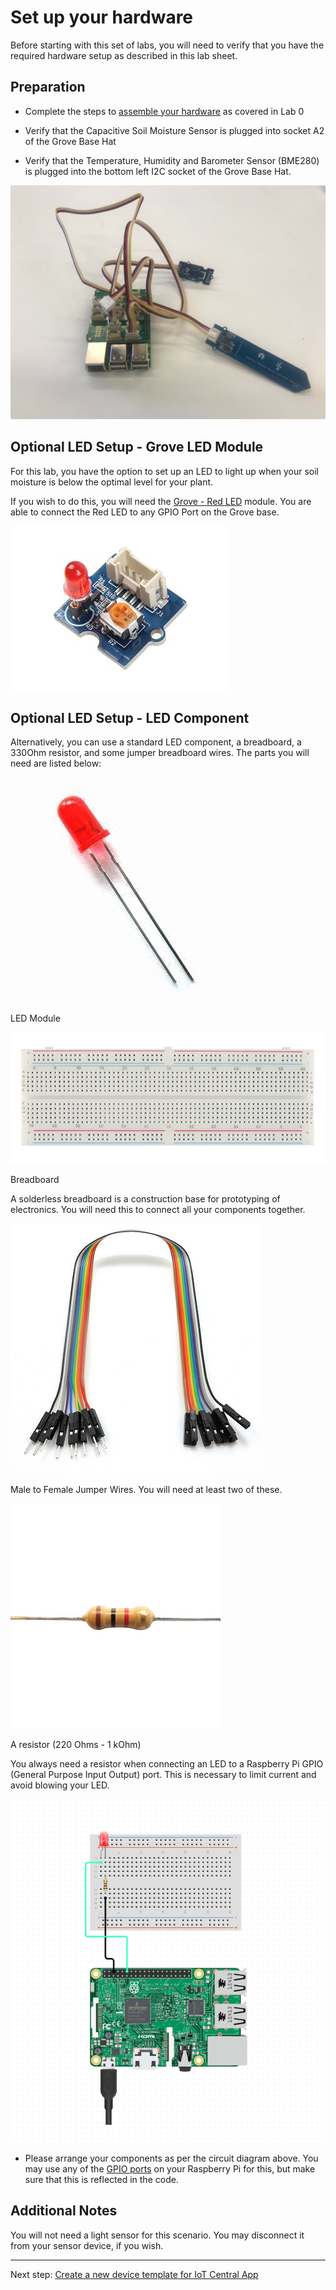 # Set up your hardware

Before starting with this set of labs, you will need to verify that you have the required hardware setup as described in this lab sheet.

## Preparation

- Complete the steps to [assemble your hardware](../../Lab0_SetUp/1b_Assemble_your_FarmBeats_Student_Kit_Hardware.md) as covered in Lab 0

- Verify that the Capacitive Soil Moisture Sensor is plugged into socket A2 of the Grove Base Hat

- Verify that the Temperature, Humidity and Barometer Sensor (BME280) is plugged into the bottom left I2C socket of the Grove Base Hat.

![finished assembly](media/HardwareSetup.png)

## Optional LED Setup - Grove LED Module

For this lab, you have the option to set up an LED to light up when your soil moisture is below the optimal level for your plant.

If you wish to do this, you will need the [Grove - Red LED](https://wiki.seeedstudio.com/Grove-Red_LED/) module. You are able to connect the Red LED to any GPIO Port on the Grove base.

![Grove Red LED](media/GroveLEDRed.jpg)

## Optional LED Setup - LED Component

Alternatively, you can use a standard LED component, a breadboard, a 330Ohm resistor, and some jumper breadboard wires. The parts you will need are listed below:

![LED component](media/led.jpg)

LED Module

![breadboard](media/breadboard.jpg)

Breadboard

A solderless breadboard is a construction base for prototyping of electronics. You will need this to connect all your components together.

![male female wires](media/mf_wires.jpg)

Male to Female Jumper Wires. You will need at least two of these.

![male female wires](media/resistor.jpg)

A resistor (220 Ohms - 1 kOhm)

You always need a resistor when connecting an LED to a Raspberry Pi GPIO (General Purpose Input Output) port. This is necessary to limit current and avoid blowing your LED.



![circuit diagram](media/led_diagram.png)

 - Please arrange your components as per the circuit diagram above. You may use any of the [GPIO ports](https://pinout.xyz/#) on your Raspberry Pi for this, but make sure that this is reflected in the code.

## Additional Notes

You will not need a light sensor for this scenario. You may disconnect it from your sensor device, if you wish.


------------------


Next step: [Create a new device template for IoT Central App](IoT_Central_App.md)